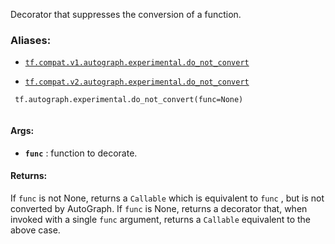 Decorator that suppresses the conversion of a function.



### Aliases:

- [ `tf.compat.v1.autograph.experimental.do_not_convert` ](/api_docs/python/tf/autograph/experimental/do_not_convert)

- [ `tf.compat.v2.autograph.experimental.do_not_convert` ](/api_docs/python/tf/autograph/experimental/do_not_convert)



```
 tf.autograph.experimental.do_not_convert(func=None)
 
```



#### Args:

- **`func`** : function to decorate.



#### Returns:
If  `func`  is not None, returns a  `Callable`  which is equivalent to
 `func` , but is not converted by AutoGraph.
If  `func`  is None, returns a decorator that, when invoked with a
single  `func`  argument, returns a  `Callable`  equivalent to the
above case.

